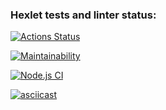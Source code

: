 ### Hexlet tests and linter status:
[![Actions Status](https://github.com/alexanderozerov/backend-project-lvl1/workflows/hexlet-check/badge.svg)](https://github.com/alexanderozerov/backend-project-lvl1/actions)

[![Maintainability](https://api.codeclimate.com/v1/badges/a99a88d28ad37a79dbf6/maintainability)](https://codeclimate.com/github/codeclimate/codeclimate/maintainability)

[![Node.js CI](https://github.com/alexanderozerov/backend-project-lvl1/actions/workflows/nodejs.yml/badge.svg)](https://github.com/alexanderozerov/backend-project-lvl1/actions)

[![asciicast](https://asciinema.org/a/464496.svg)](https://asciinema.org/a/464496)